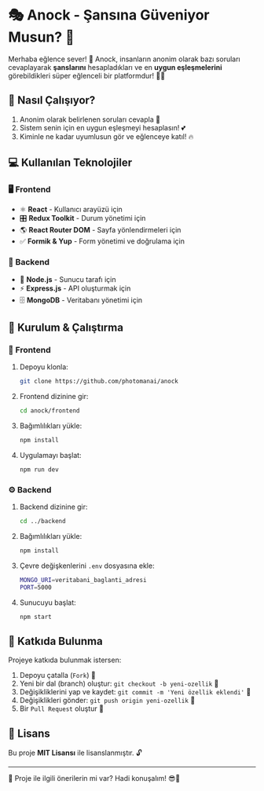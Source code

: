 # 🎭 Anock - Şansına Güveniyor Musun? 🎲

Merhaba eğlence sever! 🎉 Anock, insanların anonim olarak bazı soruları cevaplayarak **şanslarını** hesapladıkları ve en **uygun eşleşmelerini** görebildikleri süper eğlenceli bir platformdur! 🚀✨

## 🤔 Nasıl Çalışıyor?
1. Anonim olarak belirlenen soruları cevapla 📝
2. Sistem senin için en uygun eşleşmeyi hesaplasın! 💕
3. Kiminle ne kadar uyumlusun gör ve eğlenceye katıl! 🔥

## 💻 Kullanılan Teknolojiler

### 🖥️ Frontend
- ⚛️ **React** - Kullanıcı arayüzü için
- 🎛️ **Redux Toolkit** - Durum yönetimi için
- 🌎 **React Router DOM** - Sayfa yönlendirmeleri için
- ✅ **Formik & Yup** - Form yönetimi ve doğrulama için

### 🔧 Backend
- 🚀 **Node.js** - Sunucu tarafı için
- ⚡ **Express.js** - API oluşturmak için
- 🗄️ **MongoDB** - Veritabanı yönetimi için

## 🚀 Kurulum & Çalıştırma

### 🎨 Frontend
1. Depoyu klonla:
   ```sh
   git clone https://github.com/photomanai/anock
   ```
2. Frontend dizinine gir:
   ```sh
   cd anock/frontend
   ```
3. Bağımlılıkları yükle:
   ```sh
   npm install
   ```
4. Uygulamayı başlat:
   ```sh
   npm run dev
   ```

### ⚙️ Backend
1. Backend dizinine gir:
   ```sh
   cd ../backend
   ```
2. Bağımlılıkları yükle:
   ```sh
   npm install
   ```
3. Çevre değişkenlerini `.env` dosyasına ekle:
   ```sh
   MONGO_URI=veritabani_baglanti_adresi
   PORT=5000
   ```
4. Sunucuyu başlat:
   ```sh
   npm start
   ```

## 🎉 Katkıda Bulunma
Projeye katkıda bulunmak istersen:
1. Depoyu çatalla (`Fork`) 🍴
2. Yeni bir dal (branch) oluştur: `git checkout -b yeni-ozellik` 🌿
3. Değişikliklerini yap ve kaydet: `git commit -m 'Yeni özellik eklendi'` 📝
4. Değişiklikleri gönder: `git push origin yeni-ozellik` 🚀
5. Bir `Pull Request` oluştur 🤝

## 📜 Lisans
Bu proje **MIT Lisansı** ile lisanslanmıştır. 🔓

---
📩 Proje ile ilgili önerilerin mi var? Hadi konuşalım! 😎🎯

